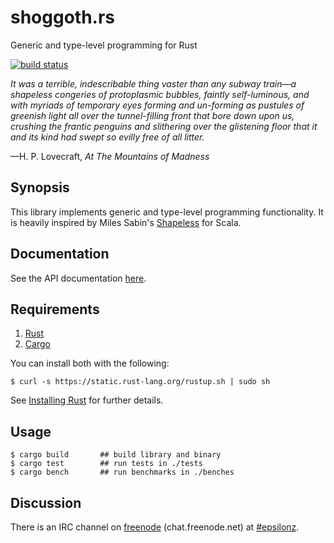 # shoggoth.rs

Generic and type-level programming for Rust

[![build status](https://api.travis-ci.org/epsilonz/shoggoth.rs.svg?branch=master)](https://travis-ci.org/epsilonz/shoggoth.rs)

_It was a terrible, indescribable thing vaster than any subway train—a shapeless congeries of protoplasmic bubbles, faintly self-luminous, and with myriads of temporary eyes forming and un-forming as pustules of greenish light all over the tunnel-filling front that bore down upon us, crushing the frantic penguins and slithering over the glistening floor that it and its kind had swept so evilly free of all litter._

—H. P. Lovecraft, _At The Mountains of Madness_

## Synopsis

This library implements generic and type-level programming functionality. It is heavily inspired by Miles Sabin's [Shapeless](https://github.com/milessabin/shapeless) for Scala.

## Documentation

See the API documentation [here](http://epsilonz.github.io/shoggoth.rs/doc/shoggoth/).

## Requirements

1.   [Rust](http://www.rust-lang.org/)
2.   [Cargo](http://crates.io/)

You can install both with the following:

```
$ curl -s https://static.rust-lang.org/rustup.sh | sudo sh
```

See [Installing Rust](http://doc.rust-lang.org/guide.html#installing-rust) for further details.

## Usage

```
$ cargo build       ## build library and binary
$ cargo test        ## run tests in ./tests
$ cargo bench       ## run benchmarks in ./benches
```

## Discussion

There is an IRC channel on [freenode](https://freenode.net) (chat.freenode.net) at [#epsilonz](http://webchat.freenode.net/?channels=%23epsilonz).
